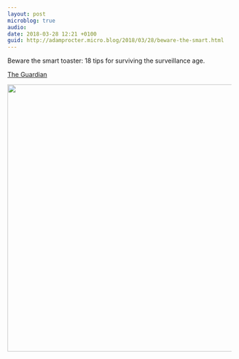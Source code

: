 ```yaml
---
layout: post
microblog: true
audio: 
date: 2018-03-28 12:21 +0100
guid: http://adamprocter.micro.blog/2018/03/28/beware-the-smart.html
---
```

Beware the smart toaster: 18 tips for surviving the surveillance age. 

[The Guardian](http://dctr.pro/25a)

<img src="http://discursive.adamprocter.co.uk/uploads/2018/af8cd86e02.jpg" width="600" height="600" />
